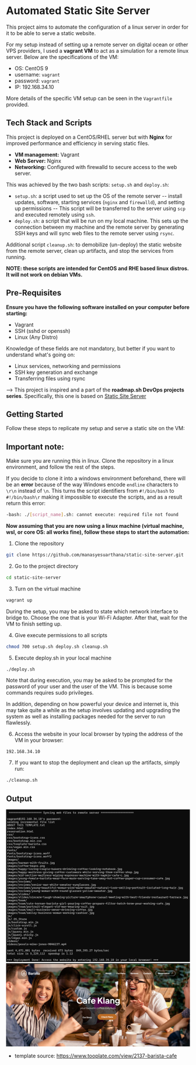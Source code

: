# Automated Static Site Server
This project aims to automate the configuration of a linux server in order for it to be able to serve a static website. 

For my setup instead of setting up a remote server on digital ocean or other VPS providers, I used a **vagrant VM** to act as a simulation for a remote linux server. Below are the specifications of the VM:
- OS: CentOS 9
- username: `vagrant`
- password: `vagrant` 
- IP: 192.168.34.10

More details of the specific VM setup can be seen in the `Vagrantfile` provided.

## Tech Stack and Scripts
This project is deployed on a CentOS/RHEL server but with **Nginx** for improved performance and efficiency in serving static files.
- **VM management:** Vagrant
- **Web Server:** Nginx
- **Networking:** Configured with firewalld to secure access to the web server.

This was achieved by the two bash scripts: `setup.sh` and `deploy.sh`:

- `setup.sh`: a script used to set up the OS of the remote server -- install updates, software, starting services (`nginx` and `firewalld`), and setting up permissions -- This script will be transferred to the server using `scp` and executed remotely using `ssh`.
- `deploy.sh`: a script that will be run on my local machine. This sets up the connection between my machine and the remote server by generating SSH keys and will sync web files to the remote server using `rsync`.

Additional script `cleanup.sh`: to demobilize (un-deploy) the static website from the remote server, clean up artifacts, and stop the services from running. 

**NOTE: these scripts are intended for CentOS and RHE based linux distros. It will not work on debian VMs.**

## Pre-Requisites
**Ensure you have the following software installed on your computer before starting:**
- Vagrant
- SSH (sshd or openssh)
- Linux (Any Distro)

Knowledge of these fields are not mandatory, but better if you want to understand what's going on:
- Linux services, networking and permissions
- SSH key generation and exchange
- Transferring files using rsync

--> This project is inspired and a part of the **roadmap.sh DevOps projects series**. Specifically, this one is based on [Static Site Server](https://roadmap.sh/projects/static-site-server)

## Getting Started
Follow these steps to replicate my setup and serve a static site on the VM:

## **Important note:** 
Make sure you are running this in linux. Clone the repository in a linux environment, and follow the rest of the steps. 

If you decide to clone it into a windows environment beforehand, there will be an **error** because of the way Windows encode `endline` characters to `\r\n` instead of `\n`. This turns the script identifiers from `#!/bin/bash` to `#!/bin/bash\r` making it impossible to execute the scripts, and as a result return this error:

```bash
-bash: ./[script_name].sh: cannot execute: required file not found
```

**Now assuming that you are now using a linux machine (virtual machine, wsl, or core OS: all works fine), follow these steps to start the automation:**

1. Clone the repository
```bash
git clone https://github.com/manasyesuarthana/static-site-server.git
```

2. Go to the project directory 
```bash
cd static-site-server
```

3. Turn on the virtual machine
```bash
vagrant up
```
During the setup, you may be asked to state which network interface to bridge to. Choose the one that is your Wi-Fi Adapter. After that, wait for the VM to finish setting up.

4. Give execute permissions to all scripts
```bash
chmod 700 setup.sh deploy.sh cleanup.sh
```
5. Execute deploy.sh in your local machine
```bash
./deploy.sh
```
Note that during execution, you may be asked to be prompted for the password of your user and the user of the VM. This is because some commands requires sudo privileges.

In addition, depending on how powerful your device and internet is, this may take quite a while as the setup involves updating and upgrading the system as well as installing packages needed for the server to run flawlessly.

6. Access the website in your local browser by typing the address of the VM in your browser:
```
192.168.34.10
```

7. If you want to stop the deployment and clean up the artifacts, simply run:
```bash
./cleanup.sh
```

## Output
![Script Output 1](images/image1.png)
![Web Landing Page](images/image2.png)
- template source: https://www.tooplate.com/view/2137-barista-cafe 